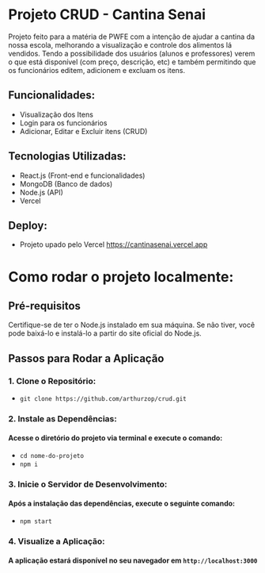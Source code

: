 # Projeto CRUD - Cantina Senai

Projeto feito para a matéria de PWFE com a intenção de ajudar a cantina da nossa escola, melhorando a visualização e controle dos alimentos lá vendidos. 
Tendo a possibilidade dos usuários (alunos e professores) verem o que está disponível (com preço, descrição, etc) e também permitindo que os funcionários editem, adicionem e excluam os itens.

## Funcionalidades:
- Visualização dos Itens
- Login para os funcionários
- Adicionar, Editar e Excluir itens (CRUD)

## Tecnologias Utilizadas:
- React.js (Front-end e funcionalidades)
- MongoDB (Banco de dados)
- Node.js (API)
- Vercel

## Deploy:
- Projeto upado pelo Vercel
  https://cantinasenai.vercel.app

  

# Como rodar o projeto localmente:

## Pré-requisitos
Certifique-se de ter o Node.js instalado em sua máquina. Se não tiver, você pode baixá-lo e instalá-lo a partir do site oficial do Node.js.

## Passos para Rodar a Aplicação
### 1. Clone o Repositório:

 - `git clone https://github.com/arthurzop/crud.git`


### 2. Instale as Dependências:

 #### Acesse o diretório do projeto via terminal e execute o comando:

  - `cd nome-do-projeto`
  - `npm i`


### 3. Inicie o Servidor de Desenvolvimento:
#### Após a instalação das dependências, execute o seguinte comando:

  - `npm start`


### 4. Visualize a Aplicação:
#### A aplicação estará disponível no seu navegador em `http://localhost:3000`

